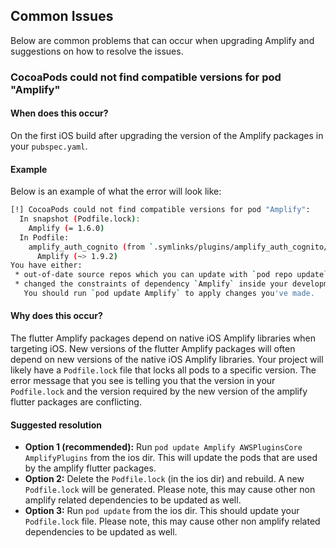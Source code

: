 ## Common Issues

Below are common problems that can occur when upgrading Amplify and suggestions on how to resolve the issues.

### CocoaPods could not find compatible versions for pod "Amplify"

#### When does this occur?

On the first iOS build after upgrading the version of the Amplify packages in your `pubspec.yaml`.

#### Example

Below is an example of what the error will look like:

```sh
[!] CocoaPods could not find compatible versions for pod "Amplify":
  In snapshot (Podfile.lock):
    Amplify (= 1.6.0)
  In Podfile:
    amplify_auth_cognito (from `.symlinks/plugins/amplify_auth_cognito/ios`) was resolved to 0.0.1, which depends on
      Amplify (~> 1.9.2)
You have either:
 * out-of-date source repos which you can update with `pod repo update` or with `pod install --repo-update`.
 * changed the constraints of dependency `Amplify` inside your development pod `amplify_auth_cognito`.
   You should run `pod update Amplify` to apply changes you've made.
```

#### Why does this occur?

The flutter Amplify packages depend on native iOS Amplify libraries when targeting iOS. New versions of the flutter Amplify packages will often depend on new versions of the native iOS Amplify libraries. Your project will likely have a `Podfile.lock` file that locks all pods to a specific version. The error message that you see is telling you that the version in your `Podfile.lock` and the version required by the new version of the amplify flutter packages are conflicting.

#### Suggested resolution

- **Option 1 (recommended):** Run `pod update Amplify AWSPluginsCore AmplifyPlugins` from the ios dir. This will update the pods that are used by the amplify flutter packages.
- **Option 2:** Delete the `Podfile.lock` (in the ios dir) and rebuild. A new `Podfile.lock` will be generated. Please note, this may cause other non amplify related dependencies to be updated as well.
- **Option 3:** Run `pod update` from the ios dir. This should update your `Podfile.lock` file. Please note, this may cause other non amplify related dependencies to be updated as well.

